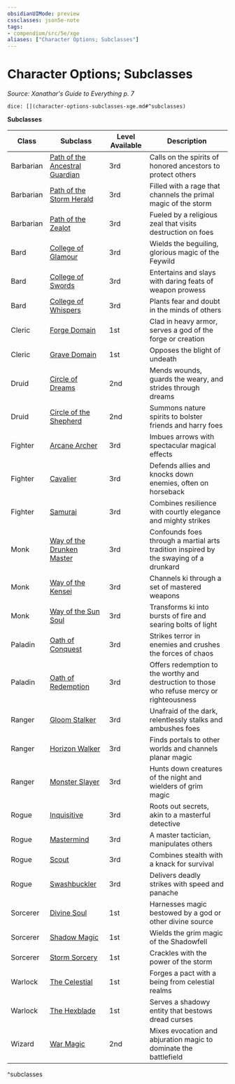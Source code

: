 ```yaml
---
obsidianUIMode: preview
cssclasses: json5e-note
tags:
- compendium/src/5e/xge
aliases: ["Character Options; Subclasses"]
---
```

# Character Options; Subclasses
*Source: Xanathar's Guide to Everything p. 7* 

`dice: [](character-options-subclasses-xge.md#^subclasses)`

**Subclasses**

| Class | Subclass | Level Available | Description |
|-------|----------|-----------------|-------------|
| Barbarian | [Path of the Ancestral Guardian](/3-Mechanics/CLI/classes/barbarian-path-of-the-ancestral-guardian-xge.md) | 3rd | Calls on the spirits of honored ancestors to protect others |
| Barbarian | [Path of the Storm Herald](/3-Mechanics/CLI/classes/barbarian-path-of-the-storm-herald-xge.md) | 3rd | Filled with a rage that channels the primal magic of the storm |
| Barbarian | [Path of the Zealot](/3-Mechanics/CLI/classes/barbarian-path-of-the-zealot-xge.md) | 3rd | Fueled by a religious zeal that visits destruction on foes |
| Bard | [College of Glamour](/3-Mechanics/CLI/classes/bard-college-of-glamour-xge.md) | 3rd | Wields the beguiling, glorious magic of the Feywild |
| Bard | [College of Swords](/3-Mechanics/CLI/classes/bard-college-of-swords-xge.md) | 3rd | Entertains and slays with daring feats of weapon prowess |
| Bard | [College of Whispers](/3-Mechanics/CLI/classes/bard-college-of-whispers-xge.md) | 3rd | Plants fear and doubt in the minds of others  |
| Cleric | [Forge Domain](/3-Mechanics/CLI/classes/cleric-forge-domain-xge.md) | 1st | Clad in heavy armor, serves a god of the forge or creation |
| Cleric | [Grave Domain](/3-Mechanics/CLI/classes/cleric-grave-domain-xge.md) | 1st | Opposes the blight of undeath |
| Druid | [Circle of Dreams](/3-Mechanics/CLI/classes/druid-circle-of-dreams-xge.md) | 2nd | Mends wounds, guards the weary, and strides through dreams |
| Druid | [Circle of the Shepherd](/3-Mechanics/CLI/classes/druid-circle-of-the-shepherd-xge.md) | 2nd | Summons nature spirits to bolster friends and harry foes |
| Fighter | [Arcane Archer](/3-Mechanics/CLI/classes/fighter-arcane-archer-xge.md) | 3rd | Imbues arrows with spectacular magical effects |
| Fighter | [Cavalier](/3-Mechanics/CLI/classes/fighter-cavalier-xge.md) | 3rd | Defends allies and knocks down enemies, often on horseback |
| Fighter | [Samurai](/3-Mechanics/CLI/classes/fighter-samurai-xge.md) | 3rd | Combines resilience with courtly elegance and mighty strikes |
| Monk | [Way of the Drunken Master](/3-Mechanics/CLI/classes/monk-way-of-the-drunken-master-xge.md) | 3rd | Confounds foes through a martial arts tradition inspired by the swaying of a drunkard |
| Monk | [Way of the Kensei](/3-Mechanics/CLI/classes/monk-way-of-the-kensei-xge.md) | 3rd | Channels ki through a set of mastered weapons |
| Monk | [Way of the Sun Soul](/3-Mechanics/CLI/classes/monk-way-of-the-sun-soul-xge.md) | 3rd | Transforms ki into bursts of fire and searing bolts of light |
| Paladin | [Oath of Conquest](/3-Mechanics/CLI/classes/paladin-oath-of-conquest-xge.md) | 3rd | Strikes terror in enemies and crushes the forces of chaos |
| Paladin | [Oath of Redemption](/3-Mechanics/CLI/classes/paladin-oath-of-redemption-xge.md) | 3rd | Offers redemption to the worthy and destruction to those who refuse mercy or righteousness |
| Ranger | [Gloom Stalker](/3-Mechanics/CLI/classes/ranger-gloom-stalker-xge.md) | 3rd | Unafraid of the dark, relentlessly stalks and ambushes foes |
| Ranger | [Horizon Walker](/3-Mechanics/CLI/classes/ranger-horizon-walker-xge.md) | 3rd | Finds portals to other worlds and channels planar magic |
| Ranger | [Monster Slayer](/3-Mechanics/CLI/classes/ranger-monster-slayer-xge.md) | 3rd | Hunts down creatures of the night and wielders of grim magic |
| Rogue | [Inquisitive](/3-Mechanics/CLI/classes/rogue-inquisitive-xge.md) | 3rd | Roots out secrets, akin to a masterful detective |
| Rogue | [Mastermind](/3-Mechanics/CLI/classes/rogue-mastermind-xge.md) | 3rd | A master tactician, manipulates others |
| Rogue | [Scout](/3-Mechanics/CLI/classes/rogue-scout-xge.md) | 3rd | Combines stealth with a knack for survival |
| Rogue | [Swashbuckler](/3-Mechanics/CLI/classes/rogue-swashbuckler-xge.md) | 3rd | Delivers deadly strikes with speed and panache  |
| Sorcerer | [Divine Soul](/3-Mechanics/CLI/classes/sorcerer-divine-soul-xge.md) | 1st | Harnesses magic bestowed by a god or other divine source |
| Sorcerer | [Shadow Magic](/3-Mechanics/CLI/classes/sorcerer-shadow-magic-xge.md) | 1st | Wields the grim magic of the Shadowfell |
| Sorcerer | [Storm Sorcery](/3-Mechanics/CLI/classes/sorcerer-storm-sorcery-xge.md) | 1st | Crackles with the power of the storm |
| Warlock | [The Celestial](/3-Mechanics/CLI/classes/warlock-the-celestial-xge.md) | 1st | Forges a pact with a being from celestial realms |
| Warlock | [The Hexblade](/3-Mechanics/CLI/classes/warlock-the-hexblade-xge.md) | 1st | Serves a shadowy entity that bestows dread curses |
| Wizard | [War Magic](/3-Mechanics/CLI/classes/wizard-war-magic-xge.md) | 2nd | Mixes evocation and abjuration magic to dominate the battlefield |
^subclasses